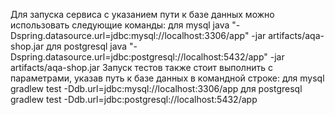 Для запуска сервиса с указанием пути к базе данных можно использовать следующие команды:
для mysql
java "-Dspring.datasource.url=jdbc:mysql://localhost:3306/app" -jar artifacts/aqa-shop.jar
для postgresql
java "-Dspring.datasource.url=jdbc:postgresql://localhost:5432/app" -jar artifacts/aqa-shop.jar
Запуск тестов также стоит выполнить с параметрами, указав путь к базе данных в командной строке:
для mysql
gradlew test -Ddb.url=jdbc:mysql://localhost:3306/app
для postgresql
gradlew test -Ddb.url=jdbc:postgresql://localhost:5432/app